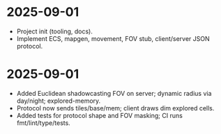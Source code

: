 # 2025-09-01
- Project init (tooling, docs).
- Implement ECS, mapgen, movement, FOV stub, client/server JSON protocol.

# 2025-09-01
- Added Euclidean shadowcasting FOV on server; dynamic radius via day/night; explored-memory.
- Protocol now sends tiles/base/mem; client draws dim explored cells.
- Added tests for protocol shape and FOV masking; CI runs fmt/lint/type/tests.
